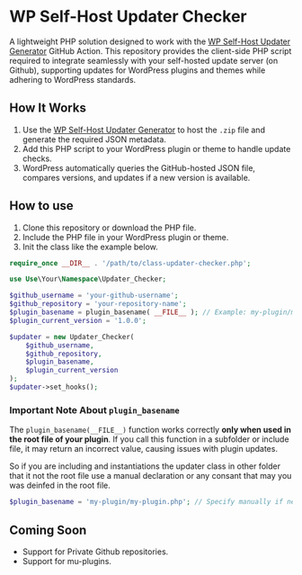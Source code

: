 # WP Self-Host Updater Checker

A lightweight PHP solution designed to work with the [WP Self-Host Updater Generator](https://github.com/eduardovillao/wp-self-host-updater-generator) GitHub Action. This repository provides the client-side PHP script required to integrate seamlessly with your self-hosted update server (on Github), supporting updates for WordPress plugins and themes while adhering to WordPress standards.

## How It Works

1. Use the [WP Self-Host Updater Generator](https://github.com/eduardovillao/wp-self-host-updater-generator) to host the `.zip` file and generate the required JSON metadata.
2. Add this PHP script to your WordPress plugin or theme to handle update checks.
3. WordPress automatically queries the GitHub-hosted JSON file, compares versions, and updates if a new version is available.

## How to use

1. Clone this repository or download the PHP file.
2. Include the PHP file in your WordPress plugin or theme.
3. Init the class like the example below.

```php
require_once __DIR__ . '/path/to/class-updater-checker.php';

use Use\Your\Namespace\Updater_Checker;

$github_username = 'your-github-username';
$github_repository = 'your-repository-name';
$plugin_basename = plugin_basename( __FILE__ ); // Example: my-plugin/my-plugin.php // Make sure this is in the root plugin file.
$plugin_current_version = '1.0.0';

$updater = new Updater_Checker(
    $github_username,
    $github_repository,
    $plugin_basename,
    $plugin_current_version
);
$updater->set_hooks();
```

### Important Note About `plugin_basename`

The `plugin_basename(__FILE__)` function works correctly **only when used in the root file of your plugin**. If you call this function in a subfolder or include file, it may return an incorrect value, causing issues with plugin updates.

So if you are including and instantiations the updater class in other folder that it not the root file use a manual declaration or any consant that may you was deinfed in the root file.

```php
$plugin_basename = 'my-plugin/my-plugin.php'; // Specify manually if necessary.
```

## Coming Soon
- Support for Private Github repositories.
- Support for mu-plugins.
